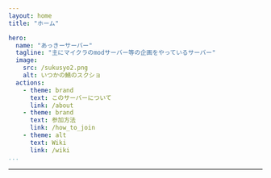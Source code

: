```yaml
---
layout: home
title: "ホーム"

hero:
  name: "あっきーサーバー"
  tagline: "主にマイクラのmodサーバー等の企画をやっているサーバー"
  image:
    src: /sukusyo2.png
    alt: いつかの鯖のスクショ
  actions:
    - theme: brand
      text: このサーバーについて
      link: /about
    - theme: brand
      text: 参加方法
      link: /how_to_join
    - theme: alt
      text: Wiki
      link: /wiki
...
```

---